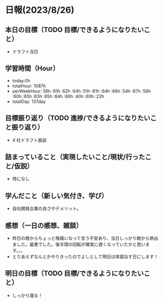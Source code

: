 # 日報(2023/8/26)

## 本日の目標（TODO 目標/できるようになりたいこと）

- ドラフト当日

## 学習時間（Hour）

- today:0h
- totalHour: 1087h
- perWeekHour: 56h :61h :62h :64h :51h :61h :64h :66h :54h :67h :56h :60h :65h :63h :65h :64h :66h :40h :60h :22h
- totalDay: 137day

## 目標振り返り（TODO 進捗/できるようになりたいこと振り返り）

- 4 社ドラフト面談

## 詰まっていること（実現したいこと/現状/行ったこと/仮説）

- 特になし

## 学んだこと（新しい気付き、学び）

- 自社開発企業の良さやデメリット。

## 感想（一日の感想、雑談）

- 昨日の晩からちょっと喉痛いなって言う不安あり、当日しっかり朝から熱出ました。最悪でした。後半頭の回転が確実に遅くなっていたかと思います。。。
- とりあえずなんとかやりきったのでよしとして明日は体調治す日にします！

## 明日の目標（TODO 目標/できるようになりたいこと）

- しっかり寝る！
